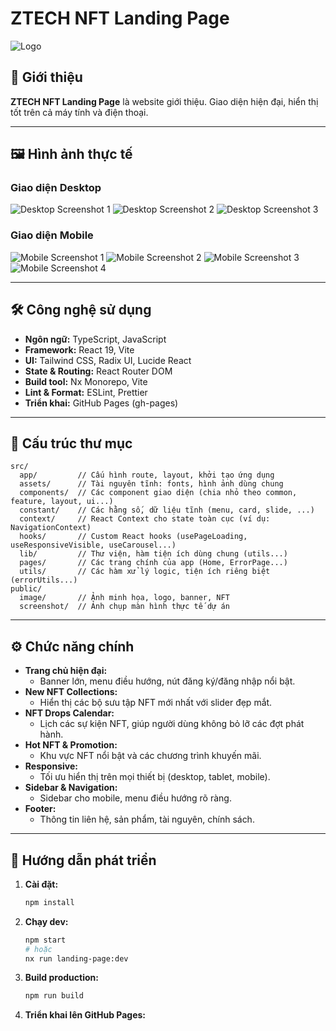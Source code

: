 # ZTECH NFT Landing Page

![Logo](public/image/logo/logo.png)

## 🚀 Giới thiệu

**ZTECH NFT Landing Page** là website giới thiệu. Giao diện hiện đại, hiển thị tốt trên cả máy tính và điện thoại.

---

## 🖼️ Hình ảnh thực tế

### Giao diện Desktop
![Desktop Screenshot 1](public/screenshot/screenshot-desktop-1.png)
![Desktop Screenshot 2](public/screenshot/screenshot-desktop-2.png)
![Desktop Screenshot 3](public/screenshot/screenshot-desktop-3.png)

### Giao diện Mobile
![Mobile Screenshot 1](public/screenshot/screenshot-mobile-1.png)
![Mobile Screenshot 2](public/screenshot/screenshot-mobile-2.png)
![Mobile Screenshot 3](public/screenshot/screenshot-mobile-3.png)
![Mobile Screenshot 4](public/screenshot/screenshot-mobile-4.png)

---

## 🛠️ Công nghệ sử dụng

- **Ngôn ngữ:** TypeScript, JavaScript
- **Framework:** React 19, Vite
- **UI:** Tailwind CSS, Radix UI, Lucide React
- **State & Routing:** React Router DOM
- **Build tool:** Nx Monorepo, Vite
- **Lint & Format:** ESLint, Prettier
- **Triển khai:** GitHub Pages (gh-pages)

---

## 📂 Cấu trúc thư mục

```
src/
  app/         // Cấu hình route, layout, khởi tạo ứng dụng
  assets/      // Tài nguyên tĩnh: fonts, hình ảnh dùng chung
  components/  // Các component giao diện (chia nhỏ theo common, feature, layout, ui...)
  constant/    // Các hằng số, dữ liệu tĩnh (menu, card, slide, ...)
  context/     // React Context cho state toàn cục (ví dụ: NavigationContext)
  hooks/       // Custom React hooks (usePageLoading, useResponsiveVisible, useCarousel...)
  lib/         // Thư viện, hàm tiện ích dùng chung (utils...)
  pages/       // Các trang chính của app (Home, ErrorPage...)
  utils/       // Các hàm xử lý logic, tiện ích riêng biệt (errorUtils...)
public/
  image/       // Ảnh minh họa, logo, banner, NFT
  screenshot/  // Ảnh chụp màn hình thực tế dự án
```

---

## ⚙️ Chức năng chính

- **Trang chủ hiện đại:**  
  - Banner lớn, menu điều hướng, nút đăng ký/đăng nhập nổi bật.
- **New NFT Collections:**  
  - Hiển thị các bộ sưu tập NFT mới nhất với slider đẹp mắt.
- **NFT Drops Calendar:**  
  - Lịch các sự kiện NFT, giúp người dùng không bỏ lỡ các đợt phát hành.
- **Hot NFT & Promotion:**  
  - Khu vực NFT nổi bật và các chương trình khuyến mãi.
- **Responsive:**  
  - Tối ưu hiển thị trên mọi thiết bị (desktop, tablet, mobile).
- **Sidebar & Navigation:**  
  - Sidebar cho mobile, menu điều hướng rõ ràng.
- **Footer:**  
  - Thông tin liên hệ, sản phẩm, tài nguyên, chính sách.

---

## 📝 Hướng dẫn phát triển

1. **Cài đặt:**
   ```sh
   npm install
   ```

2. **Chạy dev:**
   ```sh
   npm start
   # hoặc
   nx run landing-page:dev
   ```

3. **Build production:**
   ```sh
   npm run build
   ```

4. **Triển khai lên GitHub Pages:**
   ```